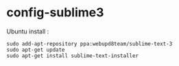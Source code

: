 # config-sublime3

Ubuntu install :
```
sudo add-apt-repository ppa:webupd8team/sublime-text-3
sudo apt-get update
sudo apt-get install sublime-text-installer
```
